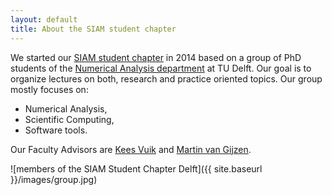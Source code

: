 ```yaml
---
layout: default
title: About the SIAM student chapter
---
```


We started our [SIAM student chapter] in 2014 based on a group of PhD students of the [Numerical Analysis department] at TU Delft. Our goal is to organize lectures on both, research and practice oriented topics. Our group mostly focuses on:

+ Numerical Analysis,
+ Scientific Computing,
+ Software tools.

Our Faculty Advisors are [Kees Vuik] and [Martin van Gijzen].

![members of the SIAM Student Chapter Delft]({{ site.baseurl }}/images/group.jpg)

<script type="text/javascript" src="//s7.addthis.com/js/300/addthis_widget.js#pubid=ra-53b4281605a00950"></script>

<div class="addthis_horizontal_follow_toolbox"></div>

[SIAM student chapter]: https://www.siam.org/students/chapters/
[Kees Vuik]: http://ta.twi.tudelft.nl/users/vuik/
[Martin van Gijzen]: http://ta.twi.tudelft.nl/nw/users/gijzen/
[Numerical Analysis department]: http://www.ewi.tudelft.nl/en/the-faculty/departments/applied-mathematics/numerical-analysis/
